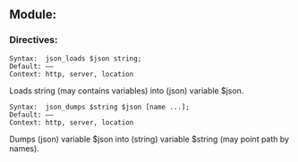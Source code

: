 ## Module:

### Directives:

    Syntax:	 json_loads $json string;
    Default: ——
    Context: http, server, location

Loads string (may contains variables) into (json) variable $json.

    Syntax:	 json_dumps $string $json [name ...];
    Default: ——
    Context: http, server, location

Dumps (json) variable $json into (string) variable $string (may point path by names).
